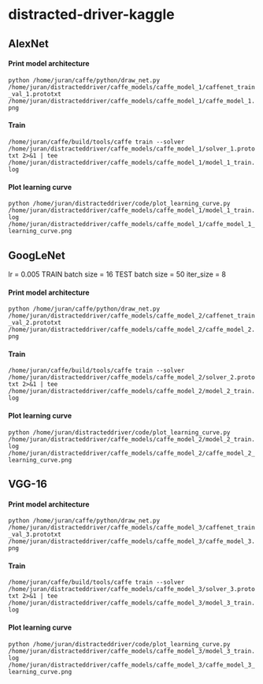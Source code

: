 # distracted-driver-kaggle

## AlexNet
#### Print model architecture
`python /home/juran/caffe/python/draw_net.py /home/juran/distracteddriver/caffe_models/caffe_model_1/caffenet_train_val_1.prototxt /home/juran/distracteddriver/caffe_models/caffe_model_1/caffe_model_1.png`

#### Train
`/home/juran/caffe/build/tools/caffe train --solver /home/juran/distracteddriver/caffe_models/caffe_model_1/solver_1.prototxt 2>&1 | tee /home/juran/distracteddriver/caffe_models/caffe_model_1/model_1_train.log`

#### Plot learning curve
`python /home/juran/distracteddriver/code/plot_learning_curve.py /home/juran/distracteddriver/caffe_models/caffe_model_1/model_1_train.log  /home/juran/distracteddriver/caffe_models/caffe_model_1/caffe_model_1_learning_curve.png`


## GoogLeNet
lr = 0.005
TRAIN batch size = 16
TEST batch size = 50
iter_size = 8
#### Print model architecture
`python /home/juran/caffe/python/draw_net.py /home/juran/distracteddriver/caffe_models/caffe_model_2/caffenet_train_val_2.prototxt /home/juran/distracteddriver/caffe_models/caffe_model_2/caffe_model_2.png`

#### Train
`/home/juran/caffe/build/tools/caffe train --solver /home/juran/distracteddriver/caffe_models/caffe_model_2/solver_2.prototxt 2>&1 | tee /home/juran/distracteddriver/caffe_models/caffe_model_2/model_2_train.log`

#### Plot learning curve
`python /home/juran/distracteddriver/code/plot_learning_curve.py /home/juran/distracteddriver/caffe_models/caffe_model_2/model_2_train.log  /home/juran/distracteddriver/caffe_models/caffe_model_2/caffe_model_2_learning_curve.png`


## VGG-16
#### Print model architecture
`python /home/juran/caffe/python/draw_net.py /home/juran/distracteddriver/caffe_models/caffe_model_3/caffenet_train_val_3.prototxt /home/juran/distracteddriver/caffe_models/caffe_model_3/caffe_model_3.png`

#### Train
`/home/juran/caffe/build/tools/caffe train --solver /home/juran/distracteddriver/caffe_models/caffe_model_3/solver_3.prototxt 2>&1 | tee /home/juran/distracteddriver/caffe_models/caffe_model_3/model_3_train.log`

#### Plot learning curve
`python /home/juran/distracteddriver/code/plot_learning_curve.py /home/juran/distracteddriver/caffe_models/caffe_model_3/model_3_train.log  /home/juran/distracteddriver/caffe_models/caffe_model_3/caffe_model_3_learning_curve.png`

